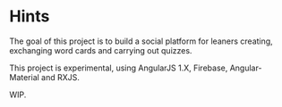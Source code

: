 # Hints
The goal of this project is to build a social platform for leaners creating, exchanging word cards and carrying out quizzes. 

This project is experimental, using AngularJS 1.X, Firebase, Angular-Material and RXJS.


WIP.
